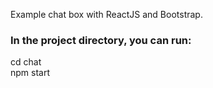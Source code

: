 Example chat box with ReactJS and Bootstrap.

### In the project directory, you can run:

cd chat <br />
npm start

